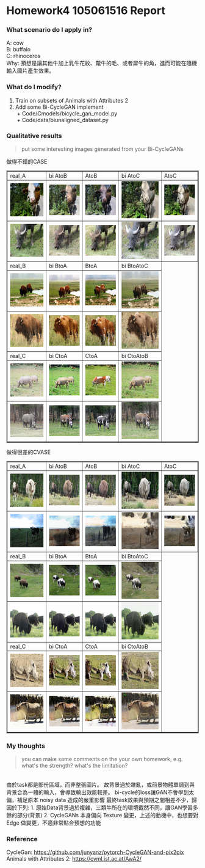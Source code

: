 # Homework4 105061516 Report

### What scenario do I apply in?
A: cow  
B: buffalo    
C: rhinoceros   
Why: 預想是讓其他牛加上乳牛花紋、氂牛的毛、或者犀牛的角，進而可能在隨機輸入圖片產生效果。

### What do I modify? 
1. Train on subsets of Animals with Attributes 2
2. Add some Bi-CycleGAN implement  
  + Code/Cmodels/bicycle_gan_model.py     
  + Code/data/biunaligned_dataset.py

### Qualitative results
> put some interesting images generated from your Bi-CycleGANs
<table border=2 align=center  width="100%">
  做得不錯的CASE
<tr>
  <td>
    real_A
  </td>
  <td>
    bi AtoB
  </td>
  <td>
    AtoB
  </td>
  <td>
    bi AtoC
  </td>
  <td>
    AtoC
  </td>
</tr>
<tr>
  <td>
    <img src="report_img/buffalo_10677_real_B.png" width="100%"/>
  </td>
  <td>
    <img src="report_img/buffalo_10677_fake_BA.png" width="100%"/>
  </td>
  <td>
    <img src="report_img/buffalo_10677_fake_A.png" width="100%"/>
  </td>
  <td>
    <img src="report_img/buffalo_10677_fake_BC.png" width="100%"/>
  </td>
  <td>
    <img src="report_img/cow_11113_fake_B.png" width="100%"/>
  </td>
</tr>
<tr>
  <td>
    <img src="report_img/buffalo_10215_real_B.png" width="100%"/>
  </td>
  <td>
    <img src="report_img/buffalo_10215_fake_BA.png" width="100%"/>
  </td>
  <td>
    <img src="report_img/buffalo_10215_fake_A.png" width="100%"/>
  </td>
  <td>
    <img src="report_img/buffalo_10215_fake_BC.png" width="100%"/>
  </td>
  <td>
    <img src="report_img/cow_10307_fake_B.png" width="100%"/>
  </td>
</tr>
<tr>
  <td>
    real_B
  </td>
  <td>
    bi BtoA
  </td>
  <td>
    BtoA
  </td>
  <td>
    bi BtoAtoC
  </td>
</tr>
<tr>
  <td>
    <img src="report_img/buffalo_10834_real_A.png" width="100%"/>
  </td>
  <td>
    <img src="report_img/buffalo_10834_fake_AB.png" width="100%"/>
  </td>
  <td>
    <img src="report_img/buffalo_10834_fake_B.png" width="100%"/>
  </td>
  <td>
    <img src="report_img/buffalo_10834_rec_ABC.png" width="100%"/>
  </td>
</tr>
<tr>
  <td>
    <img src="report_img/buffalo_10090_real_A.png" width="100%"/>
  </td>
  <td>
    <img src="report_img/buffalo_10090_fake_AB.png" width="100%"/>
  </td>
  <td>
    <img src="report_img/buffalo_10090_fake_B.png" width="100%"/>
  </td>
  <td>
    <img src="report_img/buffalo_10090_rec_ABC.png" width="100%"/>
  </td>
</tr>
<tr>
  <td>
    real_C
  </td>
  <td>
    bi CtoA
  </td>
  <td>
    CtoA
  </td>
  <td>
    bi CtoAtoB
  </td>
</tr>
<tr>
  <td>
    <img src="report_img/cow_10185_real_B.png" width="100%"/>
  </td>
  <td>
    <img src="report_img/buffalo_10162_fake_CB.png" width="100%"/>
  </td>
  <td>
    <img src="report_img/cow_10185_fake_A.png" width="100%"/>
  </td>
  <td>
    <img src="report_img/buffalo_10162_rec_CBA.png" width="100%"/>
  </td>
</tr>
<tr>
  <td>
    <img src="report_img/buffalo_10215_real_C.png" width="100%"/>
  </td>
  <td>
    <img src="report_img/buffalo_10215_fake_CB.png" width="100%"/>
  </td>
  <td>
    <img src="report_img/cow_10307_fake_A.png" width="100%"/>
  </td>
  <td>
    <img src="report_img/buffalo_10215_rec_CBA.png" width="100%"/>
  </td>
</tr>
</table>
<table border=2 align=center  width="100%">
  做得很差的CVASE
<tr>
  <td>
    real_A
  </td>
  <td>
    bi AtoB
  </td>
  <td>
    AtoB
  </td>
  <td>
    bi AtoC
  </td>
  <td>
    AtoC
  </td>
</tr>
<tr>
  <td>
    <img src="report_img/buffalo_10743_real_B.png" width="100%"/>
  </td>
  <td>
    <img src="report_img/buffalo_10743_fake_BA.png" width="100%"/>
  </td>
  <td>
    <img src="report_img/buffalo_10743_fake_A.png" width="100%"/>
  </td>
  <td>
    <img src="report_img/buffalo_10743_fake_BC.png" width="100%"/>
  </td>
  <td>
    <img src="report_img/cow_11149_fake_B.png" width="100%"/>
  </td>
</tr>
<tr>
  <td>
    <img src="report_img/buffalo_10196_real_B.png" width="100%"/>
  </td>
  <td>
    <img src="report_img/buffalo_10196_fake_BA.png" width="100%"/>
  </td>
  <td>
    <img src="report_img/buffalo_10196_fake_A.png" width="100%"/>
  </td>
  <td>
    <img src="report_img/buffalo_10196_fake_BC.png" width="100%"/>
  </td>
  <td>
    <img src="report_img/cow_10305_fake_B.png" width="100%"/>
  </td>
</tr>
<tr>
  <td>
    real_B
  </td>
  <td>
    bi BtoA
  </td>
  <td>
    BtoA
  </td>
  <td>
    bi BtoAtoC
  </td>
</tr>
<tr>
  <td>
    <img src="report_img/buffalo_10754_real_A.png" width="100%"/>
  </td>
  <td>
    <img src="report_img/buffalo_10754_fake_AB.png" width="100%"/>
  </td>
  <td>
    <img src="report_img/buffalo_10754_fake_B.png" width="100%"/>
  </td>
  <td>
    <img src="report_img/buffalo_10754_rec_ABC.png" width="100%"/>
  </td>
</tr>
<tr>
  <td>
    <img src="report_img/buffalo_10594_real_A.png" width="100%"/>
  </td>
  <td>
    <img src="report_img/buffalo_10594_fake_AB.png" width="100%"/>
  </td>
  <td>
    <img src="report_img/buffalo_10594_fake_B.png" width="100%"/>
  </td>
  <td>
    <img src="report_img/buffalo_10594_rec_ABC.png" width="100%"/>
  </td>
</tr>
<tr>
  <td>
    real_C
  </td>
  <td>
    bi CtoA
  </td>
  <td>
    CtoA
  </td>
  <td>
    bi CtoAtoB
  </td>
</tr>
<tr>
  <td>
    <img src="report_img/cow_10023_real_B.png" width="100%"/>
  </td>
  <td>
    <img src="report_img/buffalo_10021_fake_CB.png" width="100%"/>
  </td>
  <td>
    <img src="report_img/cow_10023_fake_A.png" width="100%"/>
  </td>
  <td>
    <img src="report_img/buffalo_10021_rec_CBA.png" width="100%"/>
  </td>
</tr>
<tr>
  <td>
    <img src="report_img/cow_10047_real_B.png" width="100%"/>
  </td>
  <td>
    <img src="report_img/buffalo_10046_fake_CB.png" width="100%"/>
  </td>
  <td>
    <img src="report_img/cow_10047_fake_A.png" width="100%"/>
  </td>
  <td>
    <img src="report_img/buffalo_10046_rec_CBA.png" width="100%"/>
  </td>
</tr>
</table>

### My thoughts 
> you can make some comments on the your own homework, e.g. what's the strength? what's the limitation?
<br>
由於task都是部份區域，而非整張圖片。
故背景過於雜亂，或前景物體單調到與背景合為一體的輸入，會導致輸出效能較差。
bi-cycle的loss讓GAN不會學到太偏，補足原本 noisy data 造成的嚴重影響
最終task效果與預期之間相差不少，歸因於下列:
1. 原始Data背景過於複雜，三類牛所在的環境截然不同，讓GAN學習多餘的部分(背景)
2. CycleGANs 本身偏向 Texture 變更，上述的動機中，也想要對 Edge 做變更，不適非常貼合預想的功能



### Reference
CycleGan: https://github.com/junyanz/pytorch-CycleGAN-and-pix2pix  
Animals with Attributes 2: https://cvml.ist.ac.at/AwA2/

